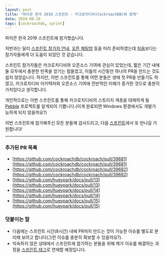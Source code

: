 ```yaml
---
layout: post
title: "파이콘 한국 2019 스프린트 - 카크로치디비(CockroachDB)와 함께"
date: 2019-08-18
tags: [cockroachdb, sprint]
---
```


파이콘 한국 2019 스프린트에 참가했습니다.

저번과는 달리 [스프린트 참가자 안내](/sprint/), [오픈 채팅방](https://gitter.im/koreacockroachdb/community) 등을 미리 준비하였는데 [처음](/first-sprintseoul.html)보다는 참가자들에게 더 도움이 되었던 것 같습니다.

스프린트 참가자들은 카크로치디비와 오픈소스 기여에 관심이 있었는데, 짧은 기간 내에 둘 모두에서 충분한 만족을 얻기는 힘들었고, 이틀의 시간동안 하나의 PR을 만드는 것도 쉽지 않았습니다. 하지만, 이번 스프린트를 통해 어떤 분들은 생애 첫 PR을 만들기도 하였고, 카크로치디비 아키텍처와 오픈소스 기여에 전반적인 이해가 증가한 것으로 충분히 가치있다고 생각합니다.

개인적으로는 이번 스프린트를 통해 카크로치디비의 스토리지 계층을 대체하게 될 [Pebble](https://github.com/petermattis/pebble) 프로젝트를 알게되어 기쁩니다.(이게 완료되면 Windows 환경에서도 개발가능하게 되지 않을까요?)

이번 스프린트에 참가해주신 모든 분들께 감사드리고, 다음 [스프린트](https://www.sprintseoul.org/)에서 또 만나길 기원합니다!

---

### 추가된 PR 목록

- [https://github.com/cockroachdb/cockroach/pull/39681](https://github.com/cockroachdb/cockroach/pull/39681)
- [https://github.com/cockroachdb/cockroach/pull/39682](https://github.com/cockroachdb/cockroach/pull/39682)
- [https://github.com/hueypark/docs/pull/13](https://github.com/hueypark/docs/pull/13)
- [https://github.com/hueypark/docs/pull/14](https://github.com/hueypark/docs/pull/14)
- [https://github.com/hueypark/docs/pull/15](https://github.com/hueypark/docs/pull/15)

### 덧붙이는 말

- 다음에는 스프린트 시간(8시간) 내에 PR까지 만드는 것이 가능한 이슈를 별도로 분리해 보려고 합니다(그런 이슈를 충분히 확보할 수 있을까요?).
- 익숙하지 않은 상태에서 스프린트에 참가하는 분들을 위해 제가 이슈를 해결하는 과정을 [스프린트 태그](/tags/sprint/)로 연재할 예정입니다.